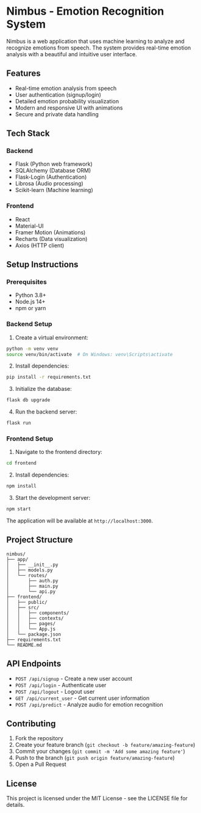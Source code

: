# Nimbus - Emotion Recognition System

Nimbus is a web application that uses machine learning to analyze and recognize emotions from speech. The system provides real-time emotion analysis with a beautiful and intuitive user interface.

## Features

- Real-time emotion analysis from speech
- User authentication (signup/login)
- Detailed emotion probability visualization
- Modern and responsive UI with animations
- Secure and private data handling

## Tech Stack

### Backend
- Flask (Python web framework)
- SQLAlchemy (Database ORM)
- Flask-Login (Authentication)
- Librosa (Audio processing)
- Scikit-learn (Machine learning)

### Frontend
- React
- Material-UI
- Framer Motion (Animations)
- Recharts (Data visualization)
- Axios (HTTP client)

## Setup Instructions

### Prerequisites
- Python 3.8+
- Node.js 14+
- npm or yarn

### Backend Setup

1. Create a virtual environment:
```bash
python -m venv venv
source venv/bin/activate  # On Windows: venv\Scripts\activate
```

2. Install dependencies:
```bash
pip install -r requirements.txt
```

3. Initialize the database:
```bash
flask db upgrade
```

4. Run the backend server:
```bash
flask run
```

### Frontend Setup

1. Navigate to the frontend directory:
```bash
cd frontend
```

2. Install dependencies:
```bash
npm install
```

3. Start the development server:
```bash
npm start
```

The application will be available at `http://localhost:3000`.

## Project Structure

```
nimbus/
├── app/
│   ├── __init__.py
│   ├── models.py
│   └── routes/
│       ├── auth.py
│       ├── main.py
│       └── api.py
├── frontend/
│   ├── public/
│   ├── src/
│   │   ├── components/
│   │   ├── contexts/
│   │   ├── pages/
│   │   └── App.js
│   └── package.json
├── requirements.txt
└── README.md
```

## API Endpoints

- `POST /api/signup` - Create a new user account
- `POST /api/login` - Authenticate user
- `POST /api/logout` - Logout user
- `GET /api/current_user` - Get current user information
- `POST /api/predict` - Analyze audio for emotion recognition

## Contributing

1. Fork the repository
2. Create your feature branch (`git checkout -b feature/amazing-feature`)
3. Commit your changes (`git commit -m 'Add some amazing feature'`)
4. Push to the branch (`git push origin feature/amazing-feature`)
5. Open a Pull Request

## License

This project is licensed under the MIT License - see the LICENSE file for details. 